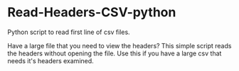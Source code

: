 # Read-Headers-CSV-python
Python script to read first line of csv files. 

Have a large file that you need to view the headers? This simple script reads the headers without opening the file. Use this if you have a large csv that needs it's headers examined. 
